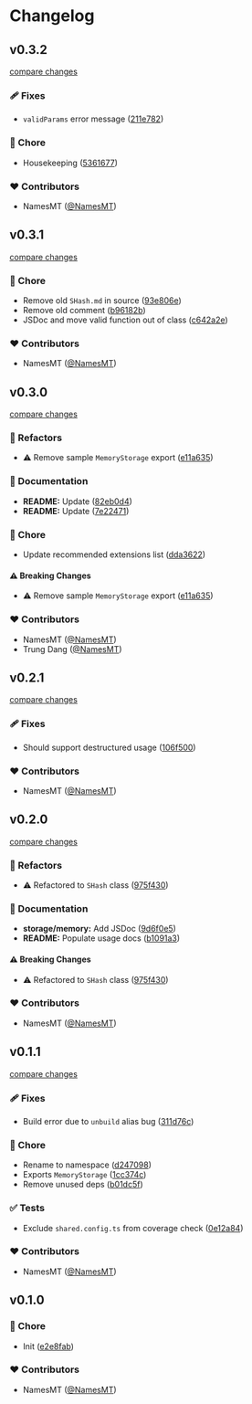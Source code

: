 # Changelog


## v0.3.2

[compare changes](https://github.com/namesmt/shash/compare/v0.3.1...v0.3.2)

### 🩹 Fixes

- `validParams` error message ([211e782](https://github.com/namesmt/shash/commit/211e782))

### 🏡 Chore

- Housekeeping ([5361677](https://github.com/namesmt/shash/commit/5361677))

### ❤️ Contributors

- NamesMT ([@NamesMT](http://github.com/NamesMT))

## v0.3.1

[compare changes](https://github.com/namesmt/shash/compare/v0.3.0...v0.3.1)

### 🏡 Chore

- Remove old `SHash.md` in source ([93e806e](https://github.com/namesmt/shash/commit/93e806e))
- Remove old comment ([b96182b](https://github.com/namesmt/shash/commit/b96182b))
- JSDoc and move valid function out of class ([c642a2e](https://github.com/namesmt/shash/commit/c642a2e))

### ❤️ Contributors

- NamesMT ([@NamesMT](http://github.com/NamesMT))

## v0.3.0

[compare changes](https://github.com/namesmt/shash/compare/v0.2.1...v0.3.0)

### 💅 Refactors

- ⚠️  Remove sample `MemoryStorage` export ([e11a635](https://github.com/namesmt/shash/commit/e11a635))

### 📖 Documentation

- **README:** Update ([82eb0d4](https://github.com/namesmt/shash/commit/82eb0d4))
- **README:** Update ([7e22471](https://github.com/namesmt/shash/commit/7e22471))

### 🏡 Chore

- Update recommended extensions list ([dda3622](https://github.com/namesmt/shash/commit/dda3622))

#### ⚠️ Breaking Changes

- ⚠️  Remove sample `MemoryStorage` export ([e11a635](https://github.com/namesmt/shash/commit/e11a635))

### ❤️ Contributors

- NamesMT ([@NamesMT](http://github.com/NamesMT))
- Trung Dang ([@NamesMT](http://github.com/NamesMT))

## v0.2.1

[compare changes](https://github.com/namesmt/shash/compare/v0.2.0...v0.2.1)

### 🩹 Fixes

- Should support destructured usage ([106f500](https://github.com/namesmt/shash/commit/106f500))

### ❤️ Contributors

- NamesMT ([@NamesMT](http://github.com/NamesMT))

## v0.2.0

[compare changes](https://github.com/namesmt/shash/compare/v0.1.1...v0.2.0)

### 💅 Refactors

- ⚠️  Refactored to `SHash` class ([975f430](https://github.com/namesmt/shash/commit/975f430))

### 📖 Documentation

- **storage/memory:** Add JSDoc ([9d6f0e5](https://github.com/namesmt/shash/commit/9d6f0e5))
- **README:** Populate usage docs ([b1091a3](https://github.com/namesmt/shash/commit/b1091a3))

#### ⚠️ Breaking Changes

- ⚠️  Refactored to `SHash` class ([975f430](https://github.com/namesmt/shash/commit/975f430))

### ❤️ Contributors

- NamesMT ([@NamesMT](http://github.com/NamesMT))

## v0.1.1

[compare changes](https://github.com/namesmt/shash/compare/v0.1.0...v0.1.1)

### 🩹 Fixes

- Build error due to `unbuild` alias bug ([311d76c](https://github.com/namesmt/shash/commit/311d76c))

### 🏡 Chore

- Rename to namespace ([d247098](https://github.com/namesmt/shash/commit/d247098))
- Exports `MemoryStorage` ([1cc374c](https://github.com/namesmt/shash/commit/1cc374c))
- Remove unused deps ([b01dc5f](https://github.com/namesmt/shash/commit/b01dc5f))

### ✅ Tests

- Exclude `shared.config.ts` from coverage check ([0e12a84](https://github.com/namesmt/shash/commit/0e12a84))

### ❤️ Contributors

- NamesMT ([@NamesMT](http://github.com/NamesMT))

## v0.1.0


### 🏡 Chore

- Init ([e2e8fab](https://github.com/namesmt/shash/commit/e2e8fab))

### ❤️ Contributors

- NamesMT ([@NamesMT](http://github.com/NamesMT))

